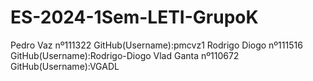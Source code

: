 # ES-2024-1Sem-LETI-GrupoK
Pedro Vaz nº111322 GitHub(Username):pmcvz1
Rodrigo Diogo nº111516 GitHub(Username):Rodrigo-Diogo
Vlad Ganta nº110672 GitHub(Username):VGADL
